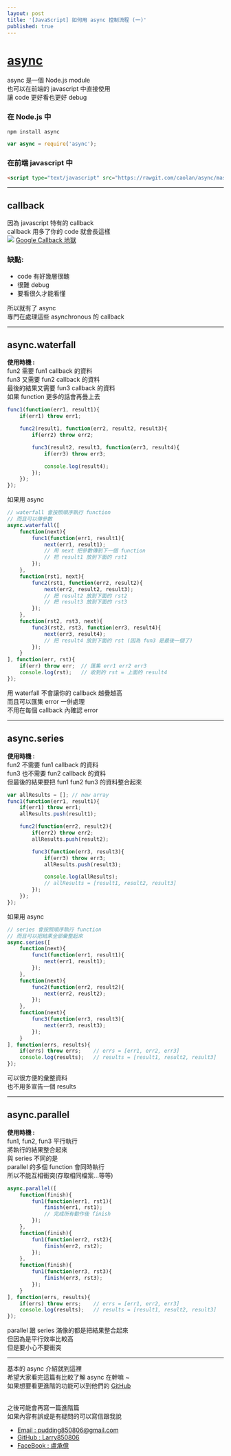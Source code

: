 ```yaml
---
layout: post
title: '[JavaScript] 如何用 async 控制流程 (一)'
published: true
---
```


# [async](https://github.com/caolan/async)
async 是一個 Node.js module<br>
也可以在前端的 javascript 中直接使用<br>
讓 code 更好看也更好 debug

### 在 Node.js 中
```bash
npm install async
```
```js
var async = require('async');
```

### 在前端 javascript 中
```html
<script type="text/javascript" src="https://rawgit.com/caolan/async/master/dist/async.min.js"></script>
```

---

## callback
因為 javascript 特有的 callback<br>
callback 用多了你的 code 就會長這樣<br>
![](https://pbs.twimg.com/media/CbHuC7nWIAUOiOS.png)
[Google Callback 地獄](https://www.google.com.tw/search?tbm=isch&sa=1&q=callback+%E5%9C%B0%E7%8D%84)

### 缺點:
- code 有好幾層很醜
- 很難 debug
- 要看很久才能看懂

所以就有了 async<br>
專門在處理這些 asynchronous 的 callback<br>

---

## async.waterfall
<b>使用時機 :</b><br>
fun2 需要 fun1 callback 的資料<br>
fun3 又需要 fun2 callback 的資料<br>
最後的結果又需要 fun3 callback 的資料<br>
如果 function 更多的話會再疊上去<br>

```js
func1(function(err1, result1){
    if(err1) throw err1;

    func2(result1, function(err2, result2, result3){
        if(err2) throw err2;

        func3(result2, result3, function(err3, result4){
            if(err3) throw err3;

            console.log(result4);
        });
    });
});
```

如果用 async<br>

```js
// waterfall 會按照順序執行 function
// 而且可以傳參數
async.waterfall([
    function(next){
        func1(function(err1, result1){
            next(err1, result1);
            // 用 next 把參數傳到下一個 function
            // 把 result1 放到下面的 rst1
        });
    },
    function(rst1, next){
        func2(rst1, function(err2, result2){
            next(err2, result2, result3);
            // 把 result2 放到下面的 rst2
            // 把 result3 放到下面的 rst3
        });
    },
    function(rst2, rst3, next){
        func3(rst2, rst3, function(err3, result4){
            next(err3, result4);
            // 把 result4 放到下面的 rst (因為 fun3 是最後一個了)
        });
    }
], function(err, rst){
    if(err) throw err;  // 匯集 err1 err2 err3
    console.log(rst);   // 收到的 rst = 上面的 result4
});
```

用 waterfall 不會讓你的 callback 越疊越高<br>
而且可以匯集 error 一併處理<br>
不用在每個 callback 內確認 error<br>

---

## async.series
<b>使用時機 :</b><br>
fun2 不需要 fun1 callback 的資料<br>
fun3 也不需要 fun2 callback 的資料<br>
但最後的結果要把 fun1 fun2 fun3 的資料整合起來<br>

```js
var allResults = []; // new array
func1(function(err1, result1){
    if(err1) throw err1;
    allResults.push(result1);

    func2(function(err2, result2){
        if(err2) throw err2;
        allResults.push(result2);

        func3(function(err3, result3){
            if(err3) throw err3;
            allResults.push(result3);

            console.log(allResults);
            // allResults = [result1, result2, result3]
        });
    });
});
```

如果用 async<br>

```js
// series 會按照順序執行 function
// 而且可以把結果全部彙整起來
async.series([
    function(next){
        func1(function(err1, result1){
            next(err1, reuslt1);
        });
    },
    function(next){
        func2(function(err2, result2){
            next(err2, reuslt2);
        });
    },
    function(next){
        func3(function(err3, result3){
            next(err3, reuslt3);
        });
    }
], function(errs, results){
    if(errs) throw errs;    // errs = [err1, err2, err3]
    console.log(results);   // results = [result1, result2, result3]
});
```

可以很方便的彙整資料<br>
也不用多宣告一個 results<br>

---

## async.parallel
<b>使用時機 :</b><br>
fun1, fun2, fun3 平行執行<br>
將執行的結果整合起來<br>
與 series 不同的是<br>
parallel 的多個 function 會同時執行<br>
所以不能互相衝突(存取相同檔案...等等)<br>

```js
async.parallel([
    function(finish){
        fun1(function(err1, rst1){
            finish(err1, rst1);
            // 完成所有動作後 finish
        });
    },
    function(finish){
        fun1(function(err2, rst2){
            finish(err2, rst2);
        });
    },
    function(finish){
        fun1(function(err3, rst3){
            finish(err3, rst3);
        });
    }
], function(errs, results){
    if(errs) throw errs;    // errs = [err1, err2, err3]
    console.log(results);   // results = [result1, result2, result3]
});
```

parallel 跟 series 滿像的都是把結果整合起來<br>
但因為是平行效率比較高<br>
但是要小心不要衝突<br>

---

基本的 async 介紹就到這裡<br>
希望大家看完這篇有比較了解 async 在幹嘛 ~<br>
如果想要看更進階的功能可以到他們的 [GitHub](https://github.com/caolan/async)<br><br>

之後可能會再寫一篇進階篇<br>
如果內容有誤或是有疑問的可以寫信跟我說<br>

- [Email : pudding850806@gmail.com](mailto:pudding850806@gmail.com)<br>
- [GitHub : Larry850806](https://github.com/Larry850806)<br>
- [FaceBook : 盧承億](https://www.facebook.com/Larry850806)<br>


